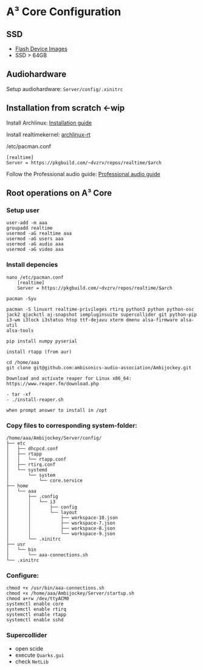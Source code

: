 # A³ Core Configuration
## SSD
- [Flash Device Images](https://doc.a3-audio.com/development/imaging.html)
- SSD > 64GB

## Audiohardware
Setup audiohardware:
```Server/config/.xinitrc```

## Installation from scratch <-wip
Install Archlinux:
[Installation guide](https://wiki.archlinux.org/title/Installation_guide)

Install realtimekernel:
[archlinux-rt](https://aur.archlinux.org/packages/linux-rt)

/etc/pacman.conf
```
[realtime]
Server = https://pkgbuild.com/~dvzrv/repos/realtime/$arch
```

Follow the Professional audio guide:
[Professional audio guide](https://wiki.archlinux.org/title/Professional_audio)

## Root operations on A³ Core
### Setup user
``` 
user-add -m aaa
groupadd realtime
usermod -aG realtime aaa
usermod -aG users aaa
usermod -aG audio aaa
usermod -aG video aaa

``` 
### Install depencies
```
nano /etc/pacman.conf
	[realtime]
	Server = https://pkgbuild.com/~dvzrv/repos/realtime/$arch

pacman -Syu

pacman -S linuxrt realtime-privileges rtirq python3 python python-osc jack2 qjackctl aj-snapshot iempluginsuite supercollider git python-pip i3-wm i3lock i3status htop ttf-dejavu xterm dmenu alsa-firmware alsa-util
alsa-tools

pip install numpy pyserial

install rtapp (from aur)

cd /home/aaa
git clone git@github.com:ambisonics-audio-association/Ambijockey.git

Download and activate reaper for Linux x86_64:
https://www.reaper.fm/download.php

- tar -xf 
- ./install-reaper.sh 

when prompt answer to install in /opt
```
### Copy files to corresponding system-folder:
```
/home/aaa/Ambijockey/Server/config/
├── etc
│   ├── dhcpcd.conf
│   ├── rtapp
│   │   └── rtapp.conf
│   ├── rtirq.conf
│   └── systemd
│       └── system
│           └── core.service
├── home
│   └── aaa
│       ├── .config
│       │   └── i3
│       │       ├── config
│       │       └── layout
│       │           ├── workspace-10.json
│       │           ├── workspace-7.json
│       │           ├── workspace-8.json
│       │           └── workspace-9.json
│       └── .xinitrc
├── usr
│   └── bin
│       └── aaa-connections.sh
└── .xinitrc
```
### Configure:
```
chmod +x /usr/bin/aaa-connections.sh
chmod +x /home/aaa/Ambijockey/Server/startup.sh
chmod a+rw /dev/ttyACM0
systemctl enable core
systemctl enable rtirq
systemctl enable rtapp
systemctl enable sshd

```
### Supercollider
- open scide
- execute ```Quarks.gui```
- check ```NetLib```